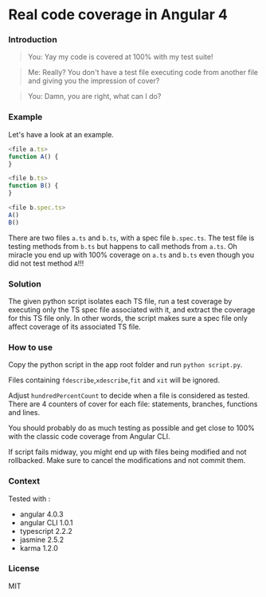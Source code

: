 # Real code coverage in Angular 4
### Introduction
> You: Yay my code is covered at 100% with my test suite!

> Me: Really? You don't have a test file executing code from another file and giving you the impression of cover?

> You: Damn, you are right, what can I do?

### Example
Let's have a look at an example.

```ts
<file a.ts>
function A() {
}
```
```ts
<file b.ts>
function B() {
}
```
```ts
<file b.spec.ts>
A()
B()
```
There are two files `a.ts` and `b.ts`, with a spec file `b.spec.ts`. The test file is testing methods from `b.ts` but happens to call methods from `a.ts`.
Oh miracle you end up with 100% coverage on `a.ts` and `b.ts` even though you did not test method `A`!!!

### Solution
The given python script isolates each TS file, run a test coverage by executing only the TS spec file associated with it, and extract the coverage for this TS file only. In other words, the script makes sure a spec file only affect coverage of its associated TS file.

### How to use
Copy the python script in the app root folder and run `python script.py`.

Files containing `fdescribe`,`xdescribe`,`fit` and `xit` will be ignored. 

Adjust `hundredPercentCount` to decide when a file is considered as tested. There are 4 counters of cover for each file: statements, branches, functions and lines.

You should probably do as much testing as possible and get close to 100% with the classic code coverage from Angular CLI.

If script fails midway, you might end up with files being modified and not rollbacked. Make sure to cancel the modifications and not commit them.


### Context
Tested with :
  - angular 4.0.3
  - angular CLI 1.0.1
  - typescript 2.2.2
  - jasmine 2.5.2
  - karma 1.2.0

### License
MIT
